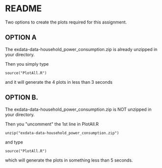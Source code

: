 README
========================================================

Two options to create the plots required for this assignment. 

OPTION A
--------
The exdata-data-household_power_consumption.zip is already unzipped in your directory.

Then you simply type 

```{r}
source("PlotAll.R")
```

and it will generate the 4 plots in less than 3 seconds

OPTION B. 
--------
The exdata-data-household_power_consumption.zip is  NOT unzipped in your directory.

Then you "uncomment" the 1st line in PlotAll.R
```{r}
unzip("exdata-data-household_power_consumption.zip")
```

and type

```{r}
source("PlotAll.R")
```

which will generate the plots in something less than 5 seconds.
